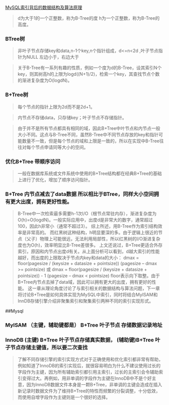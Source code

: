 [MySQL索引背后的数据结构及算法原理](http://www.uml.org.cn/sjjm/201107145.asp)

> d为大于1的一个正整数，称为B-Tree的度
  h为一个正整数，称为B-Tree的高度。
### BTree树
> 非叶子节点存储key和data,n-1个key,n个指针组成，d<=n<2d ,叶子节点指针为NULL
  左边小于，右边大于
  
> 关于B-Tree有一系列有趣的性质，例如一个度为d的B-Tree，设其索引N个key，则其树高h的上限为logd((N+1)/2)，检索一个key，其查找节点个数的渐进复杂度为O(logdN)。


### B+Tree树

> 每个节点的指针上限为2d而不是2d+1。

> 内节点不存储data，只存储key；叶子节点不存储指针。


> 由于并不是所有节点都具有相同的域，因此B+Tree中叶节点和内节点一般大小不同。这点与B-Tree不同，虽然B-Tree中不同节点存放的key和指针可能数量不一致，但是每个节点的域和上限是一致的，所以在实现中B-Tree往往对每个节点申请同等大小的空间。


### 优化B+Tree 带顺序访问
>一般在数据库系统或文件系统中使用的B+Tree结构都在经典B+Tree的基础上进行了优化，增加了顺序访问指针。


### B+Tree 内节点减去了data数据 所以相比于BTree，同样大小空间拥有更大出度，拥有更好性能。
>B-Tree中一次检索最多需要h-1次I/O（根节点常驻内存），渐进复杂度为O(h)=O(logdN)。一般实际应用中，出度d是非常大的数字，通常超过100，因此h非常小（通常不超过3）。
 综上所述，用B-Tree作为索引结构效率是非常高的。
 而红黑树这种结构，h明显要深的多。由于逻辑上很近的节点（父子）物理上可能很远，无法利用局部性，所以红黑树的I/O渐进复杂度也为O(h)，效率明显比B-Tree差很多。
 上文还说过，B+Tree更适合外存索引，原因和内节点出度d有关。从上面分析可以看到，d越大索引的性能越好，而出度的上限取决于节点内key和data的大小：
  dmax = floor(pagesize / (keysize + datasize + pointsize)) (pagesize – dmax >= pointsize)
  或
  dmax = floor(pagesize / (keysize + datasize + pointsize)) - 1 (pagesize – dmax < pointsize)
  floor表示向下取整。由于B+Tree内节点去掉了data域，因此可以拥有更大的出度，拥有更好的性能。
  这一章从理论角度讨论了与索引相关的数据结构与算法问题，下一章将讨论B+Tree是如何具体实现为MySQL中索引，同时将结合MyISAM和InnDB存储引擎介绍非聚集索引和聚集索引两种不同的索引实现形式。


##Mysql

### MyISAM （主键，辅助键都是） B+Tree 叶子节点 存储数据记录地址
### InnoDB (主键) B+Tree 叶子节点存储真实数据， (辅助键)B+Tree 叶子节点存储主键值，所以要二次查找

> 了解不同存储引擎的索引实现方式对于正确使用和优化索引都非常有帮助，例如知道了InnoDB的索引实现后，就很容易明白为什么不建议使用过长的字段作为主键，因为所有辅助索引都引用主索引，过长的主索引会令辅助索引变得过大。再例如，用非单调的字段作为主键在InnoDB中不是个好主意，因为InnoDB数据文件本身是一颗B+Tree，非单调的主键会造成在插入新记录时数据文件为了维持B+Tree的特性而频繁的分裂调整，十分低效，而使用自增字段作为主键则是一个很好的选择。

